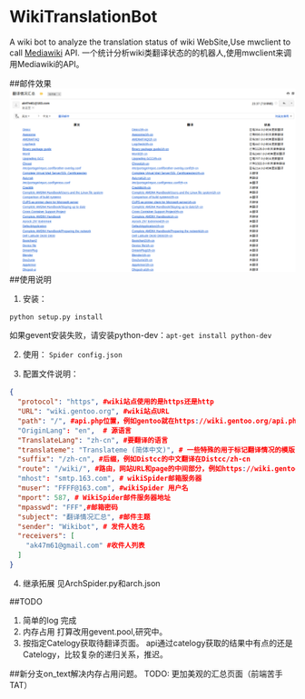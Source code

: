 # WikiTranslationBot
A wiki bot to analyze the translation status of wiki WebSite,Use mwclient to call [Mediawiki](https://www.mediawiki.org/wiki/MediaWiki) API.
一个统计分析wiki类翻译状态的的机器人,使用mwclient来调用Mediawiki的API。

##邮件效果
![mail](mail.png)
##使用说明
1. 安装：
```
python setup.py install
```
如果gevent安装失败，请安装python-dev：`apt-get install python-dev`

2. 使用：
`Spider config.json`

3. 配置文件说明：
```json
{
  "protocol": "https", #wiki站点使用的是https还是http
  "URL": "wiki.gentoo.org", #wiki站点URL
  "path": "/", #api.php位置，例如gentoo就在https://wiki.gentoo.org/api.php
  "OriginLang": "en",  # 源语言
  "TranslateLang": "zh-cn", #要翻译的语言
  "translateme": "Translateme (简体中文)", # 一些特殊的用于标记翻译情况的模版，可选。
  "suffix": "/zh-cn", #后缀，例如Distcc的中文翻译在Distcc/zh-cn
  "route": "/wiki/", #路由，网站URL和page的中间部分，例如https://wiki.gentoo.org/wiki/Distcc/zh-cn的/wiki/
  "mhost": "smtp.163.com", # wikiSpider邮箱服务器
  "muser": "FFFF@163.com", #wikiSpider 用户名
  "mport": 587, # WikiSpider邮件服务器地址
  "mpasswd": "FFF",#邮箱密码
  "subject": "翻译情况汇总", #邮件主题
  "sender": "Wikibot", # 发件人姓名
  "receivers": [
    "ak47m61@gmail.com" #收件人列表
  ]
}
```

4. 继承拓展
见ArchSpider.py和arch.json


##TODO
1. 简单的log 
完成
2. 内存占用
打算改用gevent.pool,研究中。
3. 按指定Catelogy获取待翻译页面。
api通过catelogy获取的结果中有点的还是Catelogy，比较复杂的递归关系，推迟。

##新分支on_text解决内存占用问题。
TODO: 更加美观的汇总页面（前端苦手TAT）
